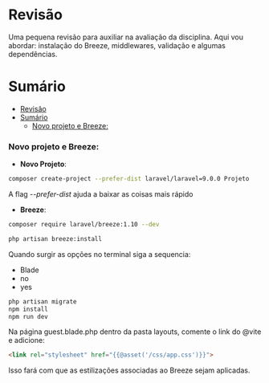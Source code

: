 # Revisão
Uma pequena revisão para auxiliar na avaliação da disciplina. Aqui vou abordar: instalação do Breeze, middlewares, validação e algumas dependências.


# Sumário

- [Revisão](#revisão)
- [Sumário](#sumário)
    - [Novo projeto e Breeze:](#novo-projeto-e-breeze)


### Novo projeto e Breeze:

- **Novo Projeto**: 
```bash
composer create-project --prefer-dist laravel/laravel=9.0.0 Projeto
```
A flag *--prefer-dist* ajuda a baixar as coisas mais rápido

- **Breeze**: 
```bash
composer require laravel/breeze:1.10 --dev

php artisan breeze:install
```
Quando surgir as opções no terminal siga a sequencia:
* Blade
* no
* yes

```bash 
php artisan migrate
npm install
npm run dev
```

Na página guest.blade.php dentro da pasta layouts, comente o link do @vite e adicione:

```html
<link rel="stylesheet" href="{{@asset('/css/app.css')}}">
```

Isso fará com que as estilizações associadas ao Breeze sejam aplicadas.